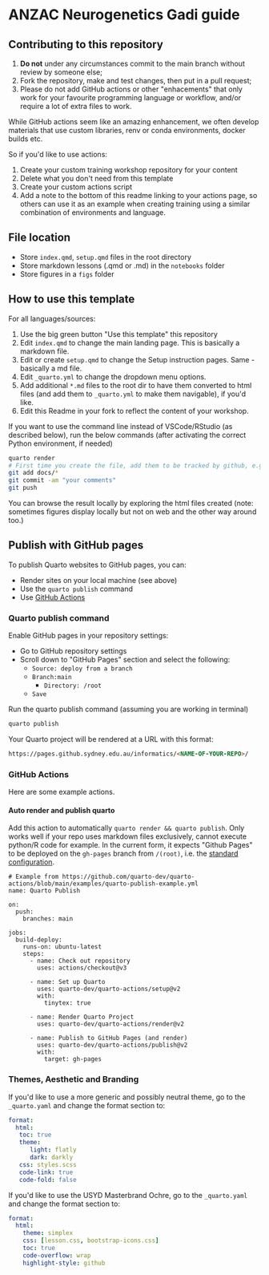 # ANZAC Neurogenetics Gadi guide 

## Contributing to this repository

1. **Do not** under any circumstances commit to the main branch without review by someone else;
2. Fork the repository, make and test changes, then put in a pull request;
3. Please do not add GitHub actions or other "enhacements" that only work for your favourite programming language or workflow, and/or require a lot of extra files to work.

While GitHub actions seem like an amazing enhancement, we often develop materials that use custom libraries, renv or conda environments, docker builds etc.

So if you'd like to use actions:

1. Create your custom training workshop repository for your content
2. Delete what you don't need from this template
3. Create your custom actions script
4. Add a note to the bottom of this readme linking to your actions page, so others can use it as an example when creating training using a similar combination of environments and language.

## File location

- Store `index.qmd`, `setup.qmd` files in the root directory
- Store markdown lessons (.qmd or .md) in the `notebooks` folder
- Store figures in a `figs` folder

## How to use this template

For all languages/sources:

1. Use the big green button "Use this template" this repository
2. Edit `index.qmd` to change the main landing page. This is basically a markdown file.
3. Edit or create `setup.qmd` to change the Setup instruction pages. Same - basically a md file.
4. Edit `_quarto.yml` to change the dropdown menu options.
5. Add additional `*.md` files to the root dir to have them converted to html files (and add them to `_quarto.yml` to make them navigable), if you'd like.
6. Edit this Readme in your fork to reflect the content of your workshop.

If you want to use the command line instead of VSCode/RStudio (as described below), run the below commands (after activating the correct Python environment, if needed)

```bash
quarto render
# First time you create the file, add them to be tracked by github, e.g.
git add docs/*
git commit -am "your comments"
git push
```

You can browse the result locally by exploring the html files created (note: sometimes figures display locally but not on web and the other way around too.)

## Publish with GitHub pages

To publish Quarto websites to GitHub pages, you can:
* Render sites on your local machine (see above)
* Use the `quarto publish` command
* Use [GitHub Actions](https://github.com/quarto-dev/quarto-actions)

### Quarto publish command

Enable GitHub pages in your repository settings:
* Go to GitHub repository settings
* Scroll down to "GitHub Pages" section and select the following:
    * `Source: deploy from a branch`
    * `Branch:main`
      * `Directory: /root`
    * `Save`

Run the quarto publish command (assuming you are working in terminal)
```bash
quarto publish
```

Your Quarto project will be rendered at a URL with this format:
```html
https://pages.github.sydney.edu.au/informatics/<NAME-OF-YOUR-REPO>/
```

### GitHub Actions

Here are some example actions.

#### Auto render and publish quarto
Add this action to automatically `quarto render && quarto publish`. Only works well if your repo uses markdown files exclusively, cannot execute python/R code for example. In the current form, it expects "Github Pages" to be deployed on the `gh-pages` branch from `/(root)`, i.e. the [standard configuration](https://github.com/Sydney-Informatics-Hub/training-template/settings/pages).

```
# Example from https://github.com/quarto-dev/quarto-actions/blob/main/examples/quarto-publish-example.yml
name: Quarto Publish

on:
  push:
    branches: main

jobs:
  build-deploy:
    runs-on: ubuntu-latest
    steps:
      - name: Check out repository
        uses: actions/checkout@v3

      - name: Set up Quarto
        uses: quarto-dev/quarto-actions/setup@v2
        with:
          tinytex: true

      - name: Render Quarto Project
        uses: quarto-dev/quarto-actions/render@v2

      - name: Publish to GitHub Pages (and render)
        uses: quarto-dev/quarto-actions/publish@v2
        with:
          target: gh-pages
```

### Themes, Aesthetic and Branding

If you'd like to use a more generic and possibly neutral theme, go to the `_quarto.yaml` and change the format section to:

```yaml
format:
  html:
   toc: true
   theme:
      light: flatly
      dark: darkly
   css: styles.scss
   code-link: true
   code-fold: false
```

If you'd like to use the USYD Masterbrand Ochre, go to the `_quarto.yaml` and change the format section to:

```yaml
format:
  html:
    theme: simplex
    css: [lesson.css, bootstrap-icons.css]
    toc: true
    code-overflow: wrap
    highlight-style: github
```
